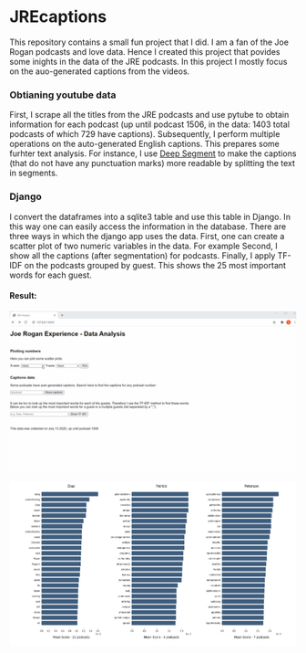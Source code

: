 # JREcaptions
This repository contains a small fun project that I did. I am a fan of the Joe Rogan podcasts and love data. Hence I created this project that povides some inights in the data of the JRE podcasts. 
In this project I mostly focus on the auo-generated captions from the videos. 

### Obtianing youtube data
First, I scrape all the titles from the JRE podcasts and use pytube to obtain information for each podcast (up until podcast 1506, in the data: 1403 total podcasts of which 729 have captions). 
Subsequently, I perform multiple operations on the auto-generated English captions. This prepares some furhter text analysis. 
For instance, I use [Deep Segment](https://github.com/notAI-tech/deepsegment) to make the captions (that do not have any punctuation marks) more readable by splitting the text in segments.

### Django
I convert the dataframes into a sqlite3 table and use this table in Django. In this way one can easily access the information in the database.
There are three ways in which the django app uses the data. First, one can create a scatter plot of two numeric variables in the data. For example
Second, I show all the captions (after segmentation) for podcasts. 
Finally, I apply TF-IDF on the podcasts grouped by guest. This shows the 25 most important words for each guest.

#### Result:
![clicking through the django project](./jregif.gif)

![Example output TF-IDF](./example_output.png)
